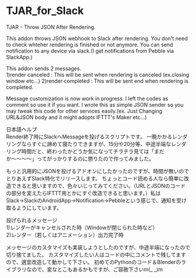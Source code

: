 # TJAR_for_Slack
TJAR - Throw JSON After Rendering. 

This addon throws JSON webhook to Slack after rendering. You don't need to check whteher rendering is finished or not anymore.
You can send notification to any device via slack.(I get notifications from Pebble via SlackApp.) 

This addon sends 2 messages.  
1)render canceled : This will be sent when rendering is canceled (ex.closing window etc...)
2)render completed : This will be sent end when rendering is completed.

Message customization is now work in progress. I left the codes as comment so use it if you want.
I wrote this as simple JSON sender so you may tweak this code for other services easily.(ex. Just Changing URL&JSON body and it might adopts IFTTT's Maker etc...)


日本語ヘルプ  
Render終了時にSlackへMessageを投げるスクリプトです。
一晩かかるレンダリングならすぐに諦めて寝たりできますが、15分や20分等、中途半端なレンダリング時間だと、終わったかどうか気になってチラチラ見ては「まだか〜〜〜〜」ってがっかりするのに懲りたので作ってみました。

もっと汎用的にJSONを投げるアドオンにしたかったのですが、時間が無いのでとりあえずSlack特化でリリースします。
ちょっとコード読める人なら簡単に改造できると思いますので、色々いじってみてください。（URLとJSONのコードの部分を変えたらIFTTT用とかにすぐ改造できると思います。）私はSlack→SlackのAndroidApp→Notification→Pebbleという感じで、通知を受け取るようにしています。

投げられるメッセージ  
1)レンダーがキャンセルされた時（Windowが閉じられた時など）  
2)レンダー（若しくはアニメーション）出力完了時  

メッセージのカスタマイズも実装しようとしたのですが、中途半端になったので切り捨てました。
カスタマイズしたい人はコードの中にコメントで残してますので、適宜改造して動かして下さい。
初めてのPythonのコード＆Blenderのライブラリなので、変なとこもあるかもですが、ご容赦下さいm(_ _)m
